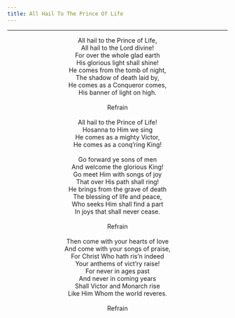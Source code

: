 ```yaml
---
title: All Hail To The Prince Of Life
---
```


---
<center>
All hail to the Prince of Life,<br/>
All hail to the Lord divine!<br/>
For over the whole glad earth<br/>
His glorious light shall shine!<br/>
He comes from the tomb of night,<br/>
The shadow of death laid by,<br/>
He comes as a Conqueror comes,<br/>
His banner of light on high.<br/>
<br/>
Refrain<br/>
<br/>
All hail to the Prince of Life!<br/>
Hosanna to Him we sing<br/>
He comes as a mighty Victor,<br/>
He comes as a conq’ring King!<br/>
<br/>
Go forward ye sons of men<br/>
And welcome the glorious King!<br/>
Go meet Him with songs of joy<br/>
That over His path shall ring!<br/>
He brings from the grave of death<br/>
The blessing of life and peace,<br/>
Who seeks Him shall find a part<br/>
In joys that shall never cease.<br/>
<br/>
Refrain<br/>
<br/>
Then come with your hearts of love<br/>
And come with your songs of praise,<br/>
For Christ Who hath ris’n indeed<br/>
Your anthems of vict’ry raise!<br/>
For never in ages past<br/>
And never in coming years<br/>
Shall Victor and Monarch rise<br/>
Like Him Whom the world reveres.<br/>
<br/>
Refrain
</center>